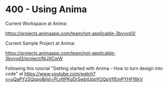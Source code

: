 # 400 - Using Anima

Current Workspace at Anima:

https://projects.animaapp.com/team/not-applicable-3byvvd3/

Current Sample Project at Anima:

https://projects.animaapp.com/team/not-applicable-3byvvd3/project/NjJXCwW

Following this tutorial "Getting started with Anima - How to turn design into code" at https://www.youtube.com/watch?v=uQaPYzSQqpo&list=PLvftPKgDrSwbjUppYOQqVflEmPYHFf6kV

